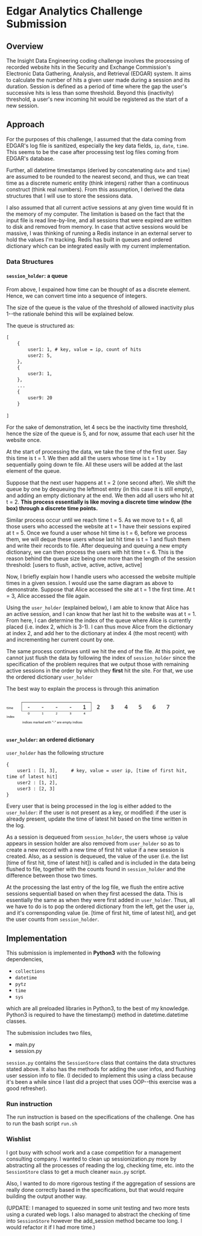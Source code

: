 # Edgar Analytics Challenge Submission

## Overview

The Insight Data Engineering coding challenge involves the processing of recorded website hits in the Security and Exchange Commission's Electronic Data Gathering, Analysis, and Retrieval (EDGAR) system. It aims to calculate the number of hits a given user made during a session and its duration. Session is defined as a period of time where the gap the user's successive hits is less than some threshold. Beyond this (inactivity) threshold, a user's new incoming hit would be registered as the start of a new session.

## Approach

For the purposes of this challenge, I assumed that the data coming from EDGAR's log file is sanitized, especially the key data fields, `ip`, `date`, `time`. This seems to be the case after processing test log files coming from EDGAR's database.

Further, all datetime timestamps (derived by concatenating `date` and `time`) are assumed to be rounded to the nearest second, and thus, we can treat time as a discrete numeric entity (think integers) rather than a continuous construct (think real numbers). From this assumption, I derived the data structures that I will use to store the sessions data.

I also assumed that all current active sessions at any given time would fit in the memory of my computer. The limitation is based on the fact that the input file is read line-by-line, and all sessions that were expired are written to disk and removed from memory. In case that active sessions would be massive, I was thinking of running a Redis instance in an external server to hold the values I'm tracking. Redis has built in queues and ordered dictionary which can be integrated easily with my current implementation.

### Data Structures

#### `session_holder`: a queue
From above, I expained how time can be thought of as a discrete element. Hence, we can convert time into a sequence of integers. 

The size of the queue is the value of the threshold of allowed inactivity plus 1--the rationale behind this will be explained below.

The queue is structured as:
```
[
	{
		user1: 1, # key, value = ip, count of hits
		user2: 5,
	},
	{
		user3: 1, 
	},
	...
	{
		user9: 20
	}

]
```

For the sake of demonstration, let 4 secs be the inactivity time threshold, hence the size of the queue is 5, and for now, assume that each user hit the website once. 

At the start of processing the data, we take the time of the first user. Say this time is t = 1. We then add all the users whose time is  t = 1 by sequentially going down te file. All these users will be added at the last element of the queue. 

Suppose that the next user happens at t = 2 (one second after). We shift the queue by one by dequeuing the leftmost entry (in this case it is still empty), and adding an empty dictionary at the end. We then add all users who hit at t = 2. **This process essentially is like moving a discrete time window (the box) through a discrete time points.**

Similar process occur until we reach time t = 5. As we move to t = 6, all those users who accessed the website at t = 1 have their sessions expired at t = 5. Once we found a user whose hit time is t = 6, before we process them, we will deque these users whose last hit time is t = 1 and flush them and write their records to file. After dequeuing and queuing a new empty dictionary, we can then process the users with hit time t = 6. This is the reason behind the queue size being one more than the length of the session threshold: [users to flush, active, active, active, active]

Now, I briefly explain how I handle users who accessed the website multiple times in a given session. I would use the same diagram as above to demonstrate. Suppose that Alice accessed the site at t = 1 the first time. At t = 3, Alice accessed the file again. 

Using the `user_holder` (explained below), I am able to know that Alice has an active session, and I can know that her last hit to the website was at t = 1. From here, I can determine the index of the queue where Alice is currently placed (i.e. index 2, which is 3-1). I can thus move Alice from the dictionary at index 2, and add her to the dictionary at index 4 (the most recent) with and incrementing her current count by one.

The same process continues until we hit the end of the file. At this point, we cannot just flush the data by following the index of `session_holder` since the specification of the problem requires that we output those with remaining active sessions in the order by which they **first** hit the site. For that, we use the ordered dictionary `user_holder`

The best way to explain the process is through this animation
![](./images/insight-demo.gif)

#### `user_holder`: an ordered dictionary

`user_holder` has the following structure

```
{
	user1 : [1, 3],		# key, value = user ip, [time of first hit, time of latest hit]
	user2 : [1, 2],
	user3 : [2, 3]
}

```

Every user that is being processed in the log is either added to the `user_holder`: if the user is not present as a key, or modified: if the user is already present, update the time of latest hit based on the time written in the log. 

As a session is dequeued from `session_holder`, the users whose `ip` value appears in session holder are also removed from `user_holder` so as to create a new record with a new time of first hit value if a new session is created. Also, as a session is dequeued, the value of the user (i.e. the list [time of first hit, time of latest hit]) is called and is included in the data being flushed to file, together with the counts found in `session_holder` and the difference between those two times.

At the processing the last entry of the log file, we flush the entire active sessions sequentiall based on when they first acessed the data. This is essentially the same as when they were first added in `user_holder`. Thus, all we have to do is to pop the ordered dictionary from the left, get the user `ip`, and it's corrensponding value (ie. [time of first hit, time of latest hit], and get the user counts from `session_holder`.


## Implementation

This submission is implemented in **Python3** with the following dependencies,

- `collections`
- `datetime`
- `pytz`
- `time`
- `sys`

which are all preloaded libraries in Python3, to the best of my knowledge. Python3 is required to have the timestamp() method in datetime.datetime classes.

The submission includes two files,

- main.py
- session.py

`session.py` contains the `SessionStore` class that contains the data structures stated above. It also has the methods for adding the user infos, and flushing user session info to file. (I decided to implement this using a class because it's been a while since I last did a project that uses OOP--this exercise was a good refresher).

### Run instruction
The run instruction is based on the specifications of the challenge. One has to run the bash script `run.sh`

### Wishlist
I got busy with school work and a case competition for a management consulting company. I wanted to clean up sessionization.py more by abstracting all the processes of reading the log, checking time, etc. into the `SessionStore` class to get a much cleaner `main.py` script.

Also, I wanted to do more rigorous testing if the aggregation of sessions are really done correctly based in the specifications, but that would require building the output another way.

(UPDATE: I managed to squeezed in some unit testing and two more tests using a curated web logs. I also managed to abstract the checking of time into `SessionStore` however the add_session method became too long. I would refactor it if I had more time.)